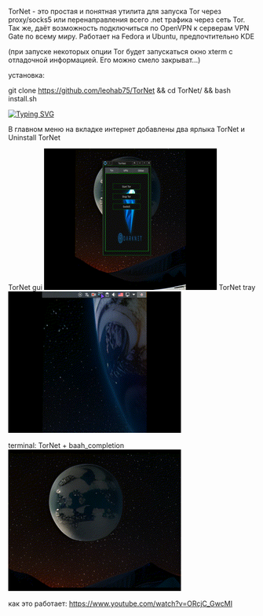 TorNet - это простая и понятная утилита для запуска Tor через proxy/socks5 или перенаправления всего .net трафика через сеть Tor. Так же, даёт возможность подключиться по OpenVPN к серверам VPN Gate по всему миру.
Работает на Fedora и Ubuntu, предпочтительно KDE 

(при запуске некоторых опции Tor будет запускаться окно xterm с отладочной информацией. Его можно смело закрыват...)

установка:

git clone https://github.com/leohab75/TorNet && cd TorNet/ && bash install.sh

[![Typing SVG](https://readme-typing-svg.herokuapp.com?color=%2336BCF7&lines=TorNet+use+Tor+and+VPNGate)](https://git.io/typing-svg)

В главном меню на вкладке интернет добавлены два ярлыка TorNet и Uninstall TorNet

TorNet gui
![screen-gif](./TorNet_1.gif)
TorNet tray
![screen-gif](./TorNet_3.gif)

terminal: TorNet + baah_completion
![screen-gif](./TorNet_2.gif)

как это работает:
https://www.youtube.com/watch?v=ORcjC_GwcMI
